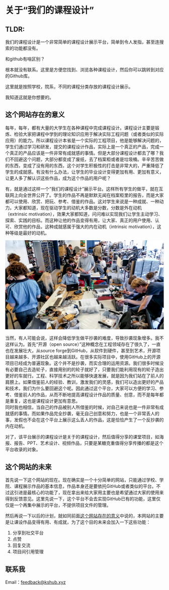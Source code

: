 ﻿# 关于“我们的课程设计”

## TLDR:

我们的课程设计是一个非常简单的课程设计展示平台，简单到令人发指，甚至连搜索的功能都没有。

和github有啥区别？

根本就没有联系。这里是方便您找到、浏览各种课程设计，然后你可以跳转到对应的Github库。

这里就是按照学校，院系，不同的课程分类存放的课程设计展示。

我知道这就是你想要的。

## 这个网站存在的意义

每年，每年，都有大量的大学生在各种课程中完成课程设计。课程设计主要是锻炼、检验大家把课程中学到的理论知识应用于解决实际工程问题（或者类似的实际应用）的能力。所以课程设计本省是一个实际的工程项目，他是能够解决问题的，学生们通过学习和研发，提交的课程设计作品，实际上是一个真正的产品，完成一个真正的产品应该是一件非常有成就感的事情。但是大部分课程设计都去了哪？我们不回避这个问题，大部分都变成了废纸，去了档案柜或者是垃圾桶。辛辛苦苦做的东西，变成了没有用的东西，这个对学生积极性的打击是非常大的，严重降低了学生的成就感。有没有什么办法，让学生的毕业设计变得更加有用、更加有意义，让更人多了解认识这些作品，成为这个作品的用户呢？

有，就是通过这样一个“我们的课程设计”展示平台。这样所有学生的做平，就在互联网上向全世界公开了。学生的作品不再是默默无闻在档案柜里的报告，而是大家都可以使用、欣赏、把玩、参考、借鉴的作品。这对学生来说是一种成就、一种动力。大家都知道，现在驱动学生的动机大多数是分数，分数是外在动机（extrinsic motivation），效果大家都知道，问问难以实现我们让学生主动学习、探索、实践的目标。而这种让他的作品变得有用，让大家、真正的用户使用、认可、欣赏他的作品，这种成就感属于强大的内在动机（intrinsic motivation），这种等级是最好的动机。

![](content/2019-08-09-11-25-42.png)

当然，有人可能会说，这样会降低学生做平抄袭的难度，导致抄袭现象增多。我不这样认为。首先“开源（open source）”这种概念在工程领域存在了很久了，一直也在发展壮大，从source forge到GitHub，从软件到硬件，甚至到艺术，开源项目越来越多、开源社区也越来越活跃。在很多实际项目中，使用GitHub上的开源项目已经成为普遍现象。这个并不是抄袭，而实合理的运用资源。我们很多时候没有必要自己去造轮子，直接用别的的轮子就好了，只要我们能利用现有的轮子造出更好的车就行。工程、科学技术之所以能够快速发展，就是因为我们站在了前人的肩膀上。如果借鉴前人的经验、教训，激发我们的灵感，我们可以造出更好的产品和技术，我们为什么要回避这个呢。因此通过这个平台，大家可以方便的学习、参考、借鉴前人的作品，从而不断地提高课程设计作品的质量、创意，而不是每年都是重复，这也是课程设计更加有意思。  
同时我也相信，当自己的作品被别人所借鉴的时候，对自己来说也是一件非常有成就感的事情。而如果作品完全抄袭，毫无自己创意和努力，也是一个非常丢人的事，发假也不会在这个平台上展示这么丢人的作品，这是恰恰产生了一个反抄袭的内在动机。

对了，该平台展示的课程设计是关于的课程设计，然后值得分享的课堂项目，如海报、报告、PPT、艺术设计、视频作品，只要是某糖克重值得分享传播的都是这个平台收录的对象。

## 这个网站的未来

首先说一下这个网站的现在。现在确实是一个十分简单的网站，只能通过学校、学院、课程展示作品的基本信息，作品本身还是要依托GitHub或者类似的平台。不过这引进是最核心的功能了，现在拿出来给大家用主要也是希望通过大家的使用来得到反馈意见。这里先说一下，这个平台不会去实现GitHub已有的功能，这里仅仅是一个再集中展示的平台，不提供项目文件的管理。

然后再说一下以后的计划，就如同前面[这个网站存在的意义](#这个网站存在的意义)中说的，本网站的主要是让课设作品变得有用、有成就，为了这个目的未来会加入一下这些功能：  

1. 分享到社交平台
2. 点赞
3. 回复交流
3. 项目间引用管理  

## 联系我

Email：feedback@kshub.xyz

